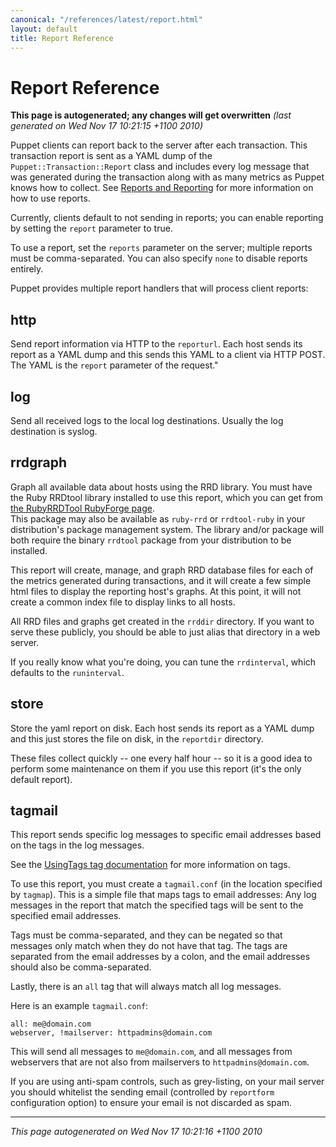 ```yaml
---
canonical: "/references/latest/report.html"
layout: default
title: Report Reference
---
```


# Report Reference



**This page is autogenerated; any changes will get overwritten** *(last generated on Wed Nov 17 10:21:15 +1100 2010)*


Puppet clients can report back to the server after each transaction.  This
transaction report is sent as a YAML dump of the
`Puppet::Transaction::Report` class and includes every log message that was
generated during the transaction along with as many metrics as Puppet knows how
to collect.  See [Reports and Reporting](http://projects.puppetlabs.com/projects/puppet/wiki/Reports_And_Reporting) for more information on how to use reports.

Currently, clients default to not sending in reports; you can enable reporting
by setting the `report` parameter to true.

To use a report, set the `reports` parameter on the server; multiple
reports must be comma-separated.  You can also specify `none` to disable
reports entirely.

Puppet provides multiple report handlers that will process client reports:

http
----
Send report information via HTTP to the `reporturl`. Each host sends
its report as a YAML dump and this sends this YAML to a client via HTTP POST.
The YAML is the `report` parameter of the request."


log
---
Send all received logs to the local log destinations.  Usually
the log destination is syslog.

rrdgraph
--------
Graph all available data about hosts using the RRD library.  You
must have the Ruby RRDtool library installed to use this report, which
you can get from 
[the RubyRRDTool RubyForge page](http://rubyforge.org/projects/rubyrrdtool/).  
This package may also be available as `ruby-rrd` or `rrdtool-ruby` in your 
distribution's package management system.  The library and/or package will both 
require the binary `rrdtool` package from your distribution to be installed.

This report will create, manage, and graph RRD database files for each
of the metrics generated during transactions, and it will create a
few simple html files to display the reporting host's graphs.  At this
point, it will not create a common index file to display links to
all hosts.

All RRD files and graphs get created in the `rrddir` directory.  If
you want to serve these publicly, you should be able to just alias that
directory in a web server.

If you really know what you're doing, you can tune the `rrdinterval`,
which defaults to the `runinterval`.

store
-----
Store the yaml report on disk.  Each host sends its report as a YAML dump
and this just stores the file on disk, in the `reportdir` directory.

These files collect quickly -- one every half hour -- so it is a good idea
to perform some maintenance on them if you use this report (it's the only
default report).

tagmail
-------
This report sends specific log messages to specific email addresses
based on the tags in the log messages.  

See the [UsingTags tag documentation](http://projects.puppetlabs.com/projects/puppet/wiki/Using_Tags) for more information on tags.

To use this report, you must create a `tagmail.conf` (in the location
specified by `tagmap`).  This is a simple file that maps tags to
email addresses:  Any log messages in the report that match the specified
tags will be sent to the specified email addresses.

Tags must be comma-separated, and they can be negated so that messages
only match when they do not have that tag.  The tags are separated from
the email addresses by a colon, and the email addresses should also
be comma-separated.

Lastly, there is an `all` tag that will always match all log messages.

Here is an example `tagmail.conf`:

    all: me@domain.com
    webserver, !mailserver: httpadmins@domain.com

This will send all messages to `me@domain.com`, and all messages from
webservers that are not also from mailservers to `httpadmins@domain.com`.

If you are using anti-spam controls, such as grey-listing, on your mail
server you should whitelist the sending email (controlled by `reportform` configuration option) to ensure your email is not discarded as spam.




----------------

*This page autogenerated on Wed Nov 17 10:21:16 +1100 2010*
